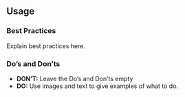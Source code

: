 ## Usage

### Best Practices

Explain best practices here.

### Do’s and Don’ts

- **DON’T:** Leave the Do’s and Don’ts empty
- **DO:** Use images and text to give examples of what to do.
